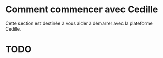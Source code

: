 # Comment commencer avec Cedille

Cette section est destinée à vous aider à démarrer avec la plateforme Cedille.

# TODO
